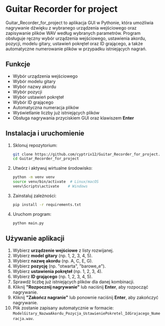 # Guitar Recorder for project

Guitar_Recorder_for_project to aplikacja GUI w Pythonie, która umożliwia nagrywanie dźwięku z wybranego urządzenia wejściowego oraz zapisywanie plików WAV według wybranych parametrów. Program obsługuje ręczny wybór urządzenia wejściowego, ustawienia akordu, pozycji, modelu gitary, ustawień pokręteł oraz ID grającego, a także automatyczne numerowanie plików w przypadku istniejących nagrań.

## Funkcje
- Wybór urządzenia wejściowego
- Wybór modelu gitary
- Wybór nazwy akordu
- Wybór pozycji
- Wybór ustawień pokręteł
- Wybór ID grającego
- Automatyczna numeracja plików
- Wyświetlanie liczby już istniejących plików
- Obsługa nagrywania przyciskiem GUI oraz klawiszem **Enter**


## Instalacja i uruchomienie
1. Sklonuj repozytorium:
   ```bash
   git clone https://github.com/cyptrix12/Guitar_Recorder_for_project.git
   cd Guitar_Recorder_for_project
   ```
2. Utwórz i aktywuj wirtualne środowisko:
   ```bash
   python -m venv venv
   source venv/bin/activate  # Linux/macOS
   venv\Scripts\activate    # Windows
   ```
3. Zainstaluj zależności:
   ```bash
   pip install -r requirements.txt
   ```
4. Uruchom program:
   ```bash
   python main.py
   ```

## Używanie aplikacji
1. Wybierz **urządzenie wejściowe** z listy rozwijanej.
2. Wybierz **model gitary** (np. 1, 2, 3, 4, 5).
3. Wybierz **nazwę akordu** (np. A, C, E, G).
4. Wybierz **pozycję** (np. "otwarta", "barowe_e").
5. Wybierz **ustawienia pokręteł** (np. 1, 2, 3, 4).
6. Wybierz **ID grającego** (np. 1, 2, 3, 4, 5).
7. Sprawdź liczbę już istniejących plików dla danej kombinacji.
8. Kliknij **"Rozpocznij nagrywanie"** lub naciśnij **Enter**, aby rozpocząć nagrywanie.
9. Kliknij **"Zakończ nagranie"** lub ponownie naciśnij **Enter**, aby zakończyć nagrywanie.
10. Plik zostanie zapisany automatycznie w formacie: `ModelGitary_NazwaAkordu_Pozycja_UstawieniePokretel_IdGrajacego_Numeracja.wav`.

